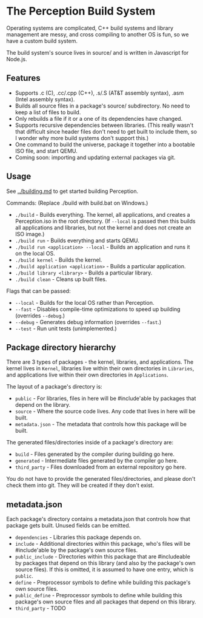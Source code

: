 # The Perception Build System

Operating systems are complicated, C++ build systems and library management are messy, and cross compiling to another OS is fun, so we have a custom build system.

The build system's source lives in source/ and is written in Javascript for Node.js.

## Features
- Supports .c (C), .cc/.cpp (C++), .s/.S (AT&T assembly syntax), .asm (Intel assembly syntax).
- Builds all source files in a package's source/ subdirectory. No need to keep a list of files to build.
- Only rebuilds a file if it or a one of its dependencies have changed.
- Supports recursive dependencies between libraries. (This really wasn't that difficult since header files don't need to get built to include them, so I wonder why more build systems don't support this.)
- One command to build the universe, package it together into a bootable ISO file, and start QEMU.
- Coming soon: importing and updating external packages via git.

## Usage
See [../building.md](../building.md) to get started building Perception.

Commands: (Replace ./build with build.bat on Windows.)

- `./build` - Builds everything. The kernel, all applications, and creates a Perception.iso in the root directory. (If `--local` is passed then this builds all applications and libraries, but not the kernel and does not create an ISO image.)
- `./build run` - Builds everything and starts QEMU.
- `./build run <application> --local` - Builds an application and runs it on the local OS.
- `./build kernel` - Builds the kernel.
- `./build application <application>` - Builds a particular application.
- `./build library <library>` - Builds a particular library.
- `./build clean` - Cleans up built files.

Flags that can be passed:
- `--local` - Builds for the local OS rather than Perception.
- `--fast` - Disables compile-time optimizations to speed up building (overrides `--debug`.)
- `--debug` - Generates debug information (overrides `--fast`.)
- `--test` - Run unit tests (unimplemented.)

## Package directory hierarchy
There are 3 types of packages - the kernel, libraries, and applications. The kernel lives in `Kernel`, libraries live within their own directories in `Libraries`, and applications live within their own directories in `Applications`.

The layout of a package's directory is:

- `public` - For libraries, files in here will be #include'able by packages that depend on the library.
- `source` - Where the source code lives. Any code that lives in here will be built.
- `metadata.json` - The metadata that controls how this package will be built.

The generated files/directories inside of a package's directory are:

- `build` - Files generated by the compiler during building go here.
- `generated` - Intermediate files generated by the compiler go here.
- `third_party` - Files downloaded from an external repository go here.

You do not have to provide the generated files/directories, and please don't check them into git. They will be created if they don't exist.

## metadata.json
Each package's directory contains a metadata.json that controls how that package gets built. Unused fields can be emitted.

- `dependencies` - Libraries this package depends on.
- `include` - Additional directories within this package, who's files will be #include'able by the package's own source files.
- `public_include` - Directories within this package that are #includeable by packages that depend on this library (and also by the package's own source files). If this is omitted, it is assumed to have one entry, which is `public`.
- `define` - Preprocessor symbols to define while building this package's own source files.
- `public_define` - Preprocessor symbols to define while building this package's own source files and all packages that depend on this library.
- `third_party` - TODO